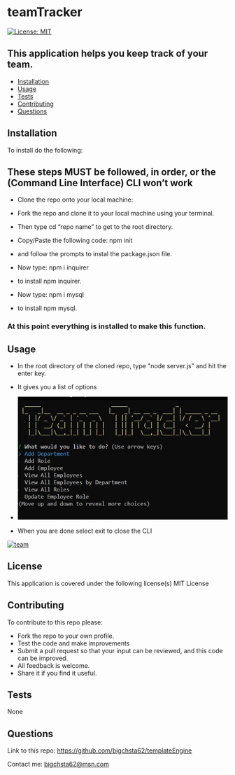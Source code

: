 # teamTracker
[![License: MIT](https://img.shields.io/badge/License-MIT-yellow.svg)](https://opensource.org/licenses/MIT)

## This application helps you keep track of your team.

* [Installation](#installation)
* [Usage](#usage)
* [Tests](#tests)
* [Contributing](#contributing)
* [Questions](#questions)


## Installation
 To install do the following:

## These steps MUST be followed, in order, or the (Command Line Interface) CLI won’t work

* Clone the repo onto your local machine:

* Fork the repo and clone it to your local machine using your terminal.

* Then type cd “repo name” to get to the root directory.

* Copy/Paste the following code: npm init 
 * and follow the prompts to instal the package.json file.

* Now type: npm i inquirer
 * to install npm inquirer.

* Now type: npm i mysql
 * to install npm mysql.

### At this point everything is installed to make this function.


## Usage
* In the root directory of the cloned repo, type "node server.js" and hit the enter key.

* It gives you a list of options


* ![screenshot](https://github.com/bigchsta62/teamTracker/blob/master/images/main%20team.jpg?raw=true)



* When you are done select exit to close the CLI

[![team](http://img.youtube.com/vi/zQZXhROSSgU/0.jpg)](http://www.youtube.com/watch?v=zQZXhROSSgU "teamTracker")

## License
This application is covered under the following license(s)
MIT License

## Contributing
   To contribute to this repo please:

* Fork the repo to your own profile.
* Test the code and make improvements
* Submit a pull request so that your input can be reviewed, and this code can be improved.
* All feedback is welcome.
* Share it if you find it useful.

## Tests
 None

## Questions
Link to this repo:  https://github.com/bigchsta62/templateEngine

Contact me:  bigchsta62@msn.com

